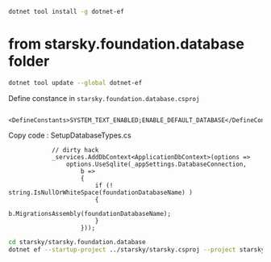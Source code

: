
```bash
dotnet tool install -g dotnet-ef
```

# from starsky.foundation.database folder

```bash
dotnet tool update --global dotnet-ef
```

Define constance in `starsky.foundation.database.csproj`
```
        <DefineConstants>SYSTEM_TEXT_ENABLED;ENABLE_DEFAULT_DATABASE</DefineConstants>
```

Copy code : SetupDatabaseTypes.cs
```
			// dirty hack
			_services.AddDbContext<ApplicationDbContext>(options =>
				options.UseSqlite(_appSettings.DatabaseConnection, 
					b =>
					{
						if (! string.IsNullOrWhiteSpace(foundationDatabaseName) )
						{
							b.MigrationsAssembly(foundationDatabaseName);
						}
					}));
```


```bash
cd starsky/starsky.foundation.database
dotnet ef --startup-project ../starsky/starsky.csproj --project starsky.foundation.database.csproj migrations add test
```

